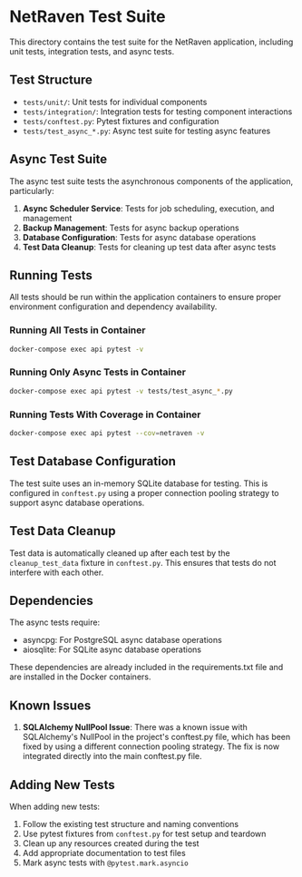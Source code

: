 # NetRaven Test Suite

This directory contains the test suite for the NetRaven application, including unit tests, integration tests, and async tests.

## Test Structure

- `tests/unit/`: Unit tests for individual components
- `tests/integration/`: Integration tests for testing component interactions
- `tests/conftest.py`: Pytest fixtures and configuration
- `tests/test_async_*.py`: Async test suite for testing async features

## Async Test Suite

The async test suite tests the asynchronous components of the application, particularly:

1. **Async Scheduler Service**: Tests for job scheduling, execution, and management
2. **Backup Management**: Tests for async backup operations
3. **Database Configuration**: Tests for async database operations
4. **Test Data Cleanup**: Tests for cleaning up test data after async tests

## Running Tests

All tests should be run within the application containers to ensure proper environment configuration and dependency availability.

### Running All Tests in Container

```bash
docker-compose exec api pytest -v
```

### Running Only Async Tests in Container

```bash
docker-compose exec api pytest -v tests/test_async_*.py
```

### Running Tests With Coverage in Container

```bash
docker-compose exec api pytest --cov=netraven -v
```

## Test Database Configuration

The test suite uses an in-memory SQLite database for testing. This is configured in `conftest.py` using a proper connection pooling strategy to support async database operations.

## Test Data Cleanup

Test data is automatically cleaned up after each test by the `cleanup_test_data` fixture in `conftest.py`. This ensures that tests do not interfere with each other.

## Dependencies

The async tests require:
- asyncpg: For PostgreSQL async database operations
- aiosqlite: For SQLite async database operations

These dependencies are already included in the requirements.txt file and are installed in the Docker containers.

## Known Issues

1. **SQLAlchemy NullPool Issue**: There was a known issue with SQLAlchemy's NullPool in the project's conftest.py file, which has been fixed by using a different connection pooling strategy. The fix is now integrated directly into the main conftest.py file.

## Adding New Tests

When adding new tests:

1. Follow the existing test structure and naming conventions
2. Use pytest fixtures from `conftest.py` for test setup and teardown
3. Clean up any resources created during the test
4. Add appropriate documentation to test files
5. Mark async tests with `@pytest.mark.asyncio` 